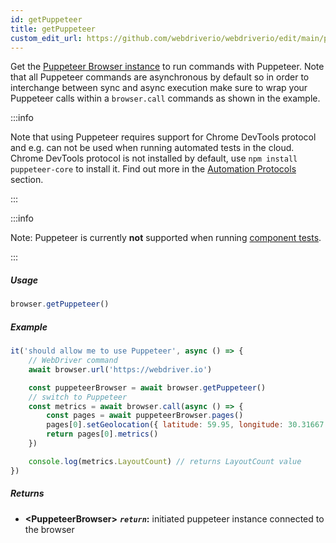 ```yaml
---
id: getPuppeteer
title: getPuppeteer
custom_edit_url: https://github.com/webdriverio/webdriverio/edit/main/packages/webdriverio/src/commands/browser/getPuppeteer.ts
---
```


Get the [Puppeteer Browser instance](https://pptr.dev/#?product=Puppeteer&version=v5.1.0&show=api-class-browser)
to run commands with Puppeteer. Note that all Puppeteer commands are
asynchronous by default so in order to interchange between sync and async
execution make sure to wrap your Puppeteer calls within a `browser.call`
commands as shown in the example.

:::info

Note that using Puppeteer requires support for Chrome DevTools protocol and e.g.
can not be used when running automated tests in the cloud. Chrome DevTools protocol is not installed by default,
use `npm install puppeteer-core` to install it.
Find out more in the [Automation Protocols](/docs/automationProtocols) section.

:::

:::info

Note: Puppeteer is currently __not__ supported when running [component tests](/docs/component-testing).

:::

##### Usage

```js
browser.getPuppeteer()
```

##### Example

```js title="getPuppeteer.test.js"
it('should allow me to use Puppeteer', async () => {
    // WebDriver command
    await browser.url('https://webdriver.io')

    const puppeteerBrowser = await browser.getPuppeteer()
    // switch to Puppeteer
    const metrics = await browser.call(async () => {
        const pages = await puppeteerBrowser.pages()
        pages[0].setGeolocation({ latitude: 59.95, longitude: 30.31667 })
        return pages[0].metrics()
    })

    console.log(metrics.LayoutCount) // returns LayoutCount value
})
```

##### Returns

- **&lt;PuppeteerBrowser&gt;**
            **<code><var>return</var></code>:**   initiated puppeteer instance connected to the browser    

